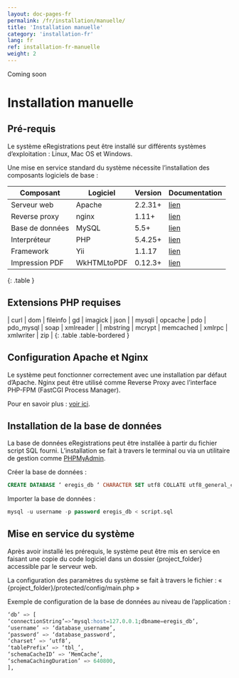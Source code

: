 ```yaml
---
layout: doc-pages-fr
permalink: /fr/installation/manuelle/
title: 'Installation manuelle'
category: 'installation-fr'
lang: fr
ref: installation-fr-manuelle
weight: 2
---
```


<span class="label label-info">Coming soon</span>

# Installation manuelle

## Pré-requis

Le système eRegistrations peut être installé sur différents systèmes d’exploitation : Linux, Mac OS et Windows.

Une mise en service standard du système nécessite l’installation des composants logiciels de base :

| Composant | Logiciel | Version  | Documentation |
| --- | --- | --- | --- |
| Serveur web | Apache | 2.2.31+| [lien](http://httpd.apache.org/docs/) |
| Reverse proxy | nginx | 1.11+ | [lien](https://nginx.org/en/docs/) |
| Base de données | MySQL| 5.5+ | [lien](https://dev.mysql.com/downloads/mysql/) |
| Interpréteur | PHP | 5.4.25+ | [lien](http://php.net/) |
| Framework| Yii| 1.1.17| [lien](http://www.yiiframework.com/download/) |
| Impression PDF| WkHTMLtoPDF| 0.12.3+| [lien](http://wkhtmltopdf.org/downloads.html) |
{: .table }

## Extensions PHP requises

| curl | dom | fileinfo | gd | imagick | json |
| mysqli | opcache | pdo | pdo_mysql | soap | xmlreader |
| mbstring | mcrypt | memcached | xmlrpc | xmlwriter | zip |
{: .table .table-bordered }


## Configuration Apache et Nginx

Le système peut fonctionner correctement avec une installation par défaut d’Apache. Nginx peut être utilisé comme Reverse Proxy avec l’interface PHP-FPM (FastCGI Process Manager).

Pour en savoir plus : [voir ici](http://www.yiiframework.com/doc/guide/1.1/fr/quickstart.apache-nginx-config).


## Installation de la base de données

La base de données eRegistrations peut être installée à partir du fichier script SQL fourni. L’installation se fait à travers le terminal ou via un utilitaire de gestion comme [PHPMyAdmin](https://www.phpmyadmin.net/downloads/).


Créer la base de données :

```sql
CREATE DATABASE ‘ eregis_db ‘ CHARACTER SET utf8 COLLATE utf8_general_ci; GRANT ALL ON ‘ eregis_db ‘.* TO ‘username‘@localhost IDENTIFIED BY ‘password’;
```

Importer la base de données : 

```sql
mysql -u username -p password eregis_db < script.sql
```


## Mise en service du système
Après avoir installé les prérequis, le système peut être mis en service en faisant une copie du code logiciel dans un dossier {project_folder} accessible par le serveur web.


La configuration des paramètres du système se fait à travers le fichier : « {project_folder}/protected/config/main.php »

Exemple de configuration de la base de données au niveau de l’application :

```sql
‘db’ => [
‘connectionString’=>’mysql:host=127.0.0.1;dbname=eregis_db’,
‘username’ => ‘database_username’,
‘password’ => ‘database_password’,
‘charset’ => ‘utf8’,
‘tablePrefix’ => ‘tbl_’,
‘schemaCacheID’ => ‘MemCache’,
‘schemaCachingDuration’ => 640800,
],
```
